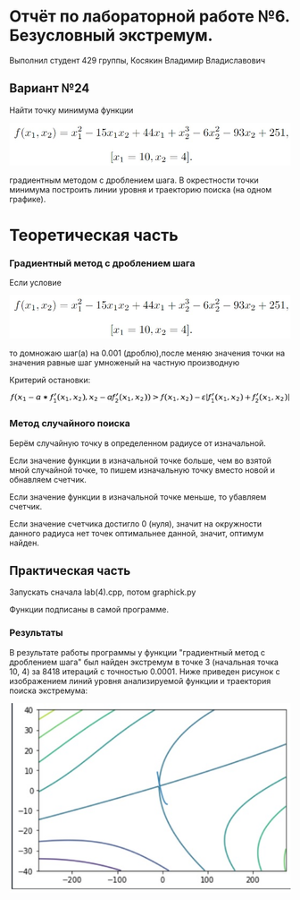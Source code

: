 

# Отчёт по лабораторной работе №6. Безусловный экстремум.
Выполнил студент 429 группы,
Косякин Владимир Владиславович
## Вариант №24

Найти точку минимума функции

![](формула1.jpg)

градиентным методом с дроблением шага.
В окрестности точки минимума построить линии уровня и траекторию поиска (на одном графике).
# Теоретическая часть

### Градиентный метод с дроблением шага

Если условие 

![формула2](формула1.jpg) 

то домножаю шаг(a) на 0.001 (дроблю),после меняю значения точки на значения равные шаг умноженый на частную производную

Критерий остановки:

![формула3](формула3.png)

### Метод случайного поискa

Берём случайную точку в определенном радиусе от изначальной.

Если значение функции в изначальной точке больше, чем во взятой мной случайной точке, то пишем изначальную точку вместо новой и обнавляем счетчик.

Если значение функции в изначальной точке меньше, то убавляем счетчик.

Если значение счетчика достигло 0 (нуля), значит на окружности данного радиуса нет точек оптимальнее данной, значит, оптимум найден.

## Практическая часть

Запускать сначала lab(4).cpp, потом graphick.py

Функции подписаны в самой программе.

### Результаты

В результате работы программы у функции "градиентный метод с дроблением шага" был найден экстремум в точке 3 (начальная точка 10, 4) за 8418 итераций с точностью 0.0001. Ниже приведен рисунок с изображением линий уровня анализируемой функции и траектория поиска экстремума:

![график](график.jpg)


